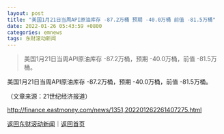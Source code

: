 ```yaml
---
layout: post
title: "美国1月21日当周API原油库存 -87.2万桶 预期 -40.0万桶 前值 -81.5万桶"
date: 2022-01-26 05:43:59 +0800
categories: emnews
tags: 东财滚动新闻
---
```

> 美国1月21日当周API原油库存 -87.2万桶，预期 -40.0万桶，前值 -81.5万桶。

<p>美国1月21日当周API原油库存 -87.2万桶，预期 -40.0万桶，前值 -81.5万桶。</p><p class="em_media">（文章来源：21世纪经济报道）</p>

<http://finance.eastmoney.com/news/1351,202201262261407275.html>

[返回东财滚动新闻](//finews.withounder.com/emnews/)｜[返回首页](//finews.withounder.com/)